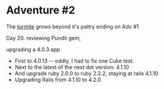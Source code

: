 # Adventure #2

The [turmite](https://github.com/JonKernPA/turmites) grows beyond it's paltry ending on Adv #1

Day 20. reviewing Pundit gem,

upgrading a 4.0.3 app

* First to 4.0.13 -- oddly, I had to fix one Cuke test.
* Next to the latest of the next dot version: 4.1.10
* And upgrade ruby 2.0.0 to ruby 2.2.2, staying at rails 4.1.10
* Upgrading Rails from 4.1.10 to 4.2.0
